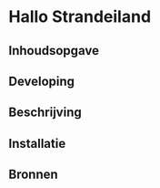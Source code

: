 
# Hallo Strandeiland 

## Inhoudsopgave

## Developing

## Beschrijving

## Installatie

## Bronnen



